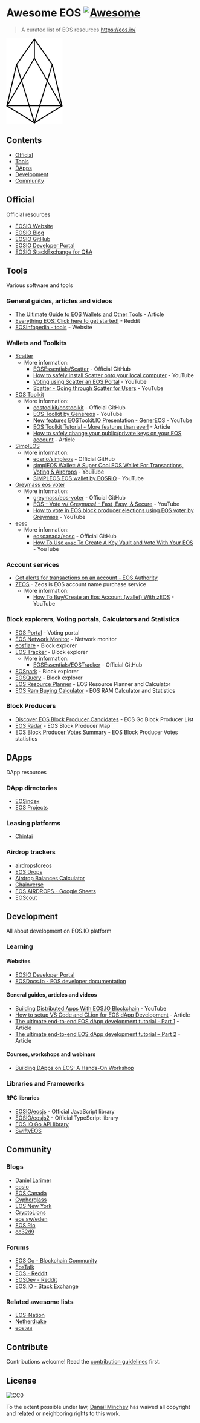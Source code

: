 # Awesome EOS [![Awesome](https://cdn.rawgit.com/sindresorhus/awesome/d7305f38d29fed78fa85652e3a63e154dd8e8829/media/badge.svg)](https://github.com/sindresorhus/awesome)

> A curated list of EOS resources https://eos.io/


![EOS](https://raw.githubusercontent.com/DanailMinchev/awesome-eos/master/eos-logo.png)


## Contents

- [Official](#official)
- [Tools](#tools)
- [DApps](#dapps)
- [Development](#development)
- [Community](#community)


## Official

Official resources

- [EOSIO Website](https://eos.io/)
- [EOSIO Blog](https://medium.com/eosio)
- [EOSIO GitHub](https://github.com/eosio)
- [EOSIO Developer Portal](https://developers.eos.io/)
- [EOSIO StackExchange for Q&A](https://eosio.stackexchange.com/)


## Tools

Various software and tools

### General guides, articles and videos

- [The Ultimate Guide to EOS Wallets and Other Tools](https://trybe.one/the-ultimate-guide-to-eos-tools/) - Article
- [Everything EOS: Click here to get started!](https://www.reddit.com/r/eos/comments/8rmbw4/everything_eos_click_here_to_get_started/) - Reddit
- [EOSInfopedia - tools](http://eosinfopedia.io/eostools.html) - Website

### Wallets and Toolkits

- [Scatter](https://get-scatter.com/)
  - More information:
    - [EOSEssentials/Scatter](https://github.com/EOSEssentials/Scatter) - Official GitHub
    - [How to safely install Scatter onto your local computer](https://www.youtube.com/watch?v=6770ySYX_8Y) - YouTube
    - [Voting using Scatter an EOS Portal](https://www.youtube.com/watch?v=_hWRAjLKa8w) - YouTube
    - [Scatter - Going through Scatter for Users](https://www.youtube.com/watch?v=omfdC5zfXOE) - YouTube
- [EOS Toolkit](https://eostoolkit.io/)
  - More information:
    - [eostoolkit/eostoolkit](https://github.com/eostoolkit/eostoolkit) - Official GitHub
    - [EOS Toolkit by Genereos](https://www.youtube.com/watch?v=dg7mIWPnV0E) - YouTube
    - [New features EOSTookit.IO Presentation - GenerEOS](https://www.youtube.com/watch?v=Qp0I9xMQhTs) - YouTube
    - [EOS Toolkit Tutorial - More features than ever!](https://steemit.com/eos/@genereos/eos-toolkit-tutorial-more-features-than-ever) - Article
    - [How to safely change your public/private keys on your EOS account](https://trybe.one/how-to-safely-change-your-public-private-keys-on-your-eos-account/) - Article
- [SimplEOS](https://eosrio.io/simpleos/)
  - More information:
    - [eosrio/simpleos](https://github.com/eosrio/simpleos) - Official GitHub
    - [simplEOS Wallet: A Super Cool EOS Wallet For Transactions, Voting & Airdrops](https://www.youtube.com/watch?v=valaPyHftus) - YouTube
    - [SIMPLEOS EOS wallet by EOSRIO](https://www.youtube.com/watch?v=v69oFvexka0) - YouTube
- [Greymass eos voter](https://github.com/greymass/eos-voter)
  - More information:
    - [greymass/eos-voter](https://github.com/greymass/eos-voter) - Official GitHub
    - [EOS - Vote w/ Greymass! - Fast, Easy, & Secure](https://www.youtube.com/watch?v=cHEKQl5Fa5M) - YouTube
    - [How to vote in EOS block producer elections using EOS voter by Greymass](https://www.youtube.com/watch?v=TF16fQCuIis) - YouTube
- [eosc](https://www.eoscanada.com/en/tools/eosc)
  - More information:
    - [eoscanada/eosc](https://github.com/eoscanada/eosc) - Official GitHub
    - [How To Use `eosc` To Create A Key Vault and Vote With Your EOS](https://www.youtube.com/watch?v=aqeLuijgL3g) - YouTube

### Account services

- [Get alerts for transactions on an account - EOS Authority](https://eosauthority.com/alerts)
- [ZEOS](https://www.zeos.co/) - Zeos is EOS account name purchase service
  - More information:
    - [How To Buy/Create an Eos Account (wallet) With zEOS](https://www.youtube.com/watch?v=q8kcs1MuPNE) - YouTube

### Block explorers, Voting portals, Calculators and Statistics

- [EOS Portal](https://eosportal.io/chain/12/producers) - Voting portal
- [EOS Network Monitor](http://eosnetworkmonitor.io/) - Network monitor
- [eosflare](https://eosflare.io/) - Block explorer
- [EOS Tracker](https://eostracker.io/) - Block explorer
  - More information:
    - [EOSEssentials/EOSTracker](https://github.com/EOSEssentials/EOSTracker) - Official GitHub
- [EOSpark](https://eospark.com/) - Block explorer
- [EOSQuery](https://eosquery.com/) - Block explorer
- [EOS Resource Planner](https://www.eosrp.io/) - EOS Resource Planner and Calculator
- [EOS Ram Buying Calculator](https://www.marketstackd.io/) - EOS RAM Calculator and Statistics

### Block Producers

- [Discover EOS Block Producer Candidates](https://bp.eosgo.io/) - EOS Go Block Producer List
- [EOS Radar](https://www.eos-radar.com/) - EOS Block Producer Map
- [EOS Block Producer Votes Summary](http://eos-bp-votes.dapptools.info/s/api/block-producer-votes-stack-html/1/30) - EOS Block Producer Votes statistics


## DApps

DApp resources

### DApp directories

- [EOSindex](https://eosindex.io/)
- [EOS Projects](https://eosprojects.org/)

### Leasing platforms

- [Chintai](https://chintai-eos.io/)

### Airdrop trackers

- [airdropsforeos](https://airdropsforeos.com/)
- [EOS Drops](https://www.eosdrops.io/)
- [Airdrop Balances Calculator](http://airdropcalculator.horuspay.io/)
- [Chainverse](http://chainverse.com/eos-airdrops/)
- [EOS AIRDROPS - Google Sheets](https://docs.google.com/spreadsheets/d/1fsyDBqAOAeJZoUwko-XtqYSMlCNA3o7UJlNkySJzKxY)
- [EOScout](https://eoscout.com/eos-airdrops-list-calendar.html)


## Development

All about development on EOS.IO platform

### Learning

#### Websites

- [EOSIO Developer Portal](https://developers.eos.io/)
- [EOSDocs.io - EOS developer documentation](https://www.eosdocs.io/)

#### General guides, articles and videos

- [Building Distributed Apps With EOS.IO Blockchain](https://www.youtube.com/watch?v=E3Tx2DseLGE) - YouTube
- [How to setup VS Code and CLion for EOS dApp Development](https://infinitexlabs.com/setup-ide-for-eos-development/) - Article
- [The ultimate end-to-end EOS dApp development tutorial - Part 1](https://infinitexlabs.com/eos-development-tutorial-part-1/) - Article
- [The ultimate end-to-end EOS dApp development tutorial – Part 2](https://infinitexlabs.com/eos-development-tutorial-part-2/) - Article

#### Courses, workshops and webinars

- [Building DApps on EOS: A Hands-On Workshop](https://objectcomputing.com/training/catalog/software-engineering/building-dapps-with-eos-workshop)

### Libraries and Frameworks

#### RPC libraries

- [EOSIO/eosjs](https://github.com/EOSIO/eosjs) - Official JavaScript library
- [EOSIO/eosjs2](https://github.com/EOSIO/eosjs2) - Official TypeScript library
- [EOS.IO Go API library](https://github.com/eoscanada/eos-go)
- [SwiftyEOS](https://github.com/ProChain/SwiftyEOS)


## Community

### Blogs

- [Daniel Larimer](https://medium.com/@bytemaster)
- [eosio](https://medium.com/@eosio)
- [EOS Canada](https://steemit.com/@eos-canada)
- [Cypherglass](https://steemit.com/@cypherglass)
- [EOS New York](https://medium.com/@eosnewyork)
- [CryptoLions](https://steemit.com/@cryptolions)
- [eos sw/eden](https://steemit.com/@eos.sw-eden)
- [EOS Rio](https://steemit.com/@eosrio)
- [cc32d9](https://medium.com/@cc32d9)

### Forums

- [EOS Go - Blockchain Community](https://forums.eosgo.io/)
- [EosTalk](https://eostalk.io/)
- [EOS - Reddit](https://www.reddit.com/r/eos/)
- [EOSDev - Reddit](https://www.reddit.com/r/EOSDev/)
- [EOS.IO - Stack Exchange](https://eosio.stackexchange.com/)


### Related awesome lists

- [EOS-Nation](https://github.com/EOS-Nation/Awesome-EOS)
- [Netherdrake](https://github.com/Netherdrake/awesome-eos)
- [eostea](https://github.com/eostea/awesome-eos)


## Contribute

Contributions welcome! Read the [contribution guidelines](contributing.md) first.


## License

[![CC0](http://mirrors.creativecommons.org/presskit/buttons/88x31/svg/cc-zero.svg)](http://creativecommons.org/publicdomain/zero/1.0)

To the extent possible under law, [Danail Minchev](https://github.com/DanailMinchev) has waived all copyright and
related or neighboring rights to this work.
